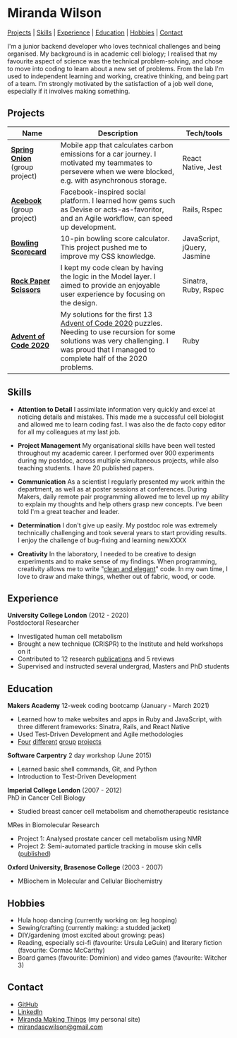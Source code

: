 # Miranda Wilson

[Projects](#Projects) | [Skills](#Skills) | [Experience](#experience) | [Education](#education) | [Hobbies](#hobbies) | [Contact](#contact)



I'm a junior backend developer who loves technical challenges and being organised. My background is in academic cell biology; I realised that my favourite aspect of science was the technical problem-solving, and chose to move into coding to learn about a new set of problems. From the lab I'm used to independent learning and working, creative thinking, and being part of a team. I'm strongly motivated by the satisfaction of a job well done, especially if it involves making something.

## Projects

| Name                         | Description       | Tech/tools        |
| ---------------------------- | ----------------- | ----------------- |
| [**Spring Onion**](https://github.com/mscwilson/SmellsLikeGreenSpirit) (group project) | Mobile app that calculates carbon emissions for a car journey. I motivated my teammates to persevere when we were blocked, e.g. with asynchronous storage. | React Native, Jest |
| [**Acebook**](https://github.com/mscwilson/acebook-poke) (group project)  | Facebook-inspired social platform. I learned how gems such as Devise or acts-as-favoritor, and an Agile workflow, can speed up development. | Rails, Rspec              |
| [**Bowling Scorecard**](https://github.com/mscwilson/bowling) | 10-pin bowling score calculator. This project pushed me to improve my CSS knowledge. | JavaScript, jQuery, Jasmine             |
| [**Rock Paper Scissors**](https://github.com/mscwilson/rps-challenge) | I kept my code clean by having the logic in the Model layer. I aimed to provide an enjoyable user experience by focusing on the design.  | Sinatra, Ruby, Rspec             |
| [**Advent of Code 2020**](https://github.com/mscwilson/AdventOfCode2020) | My solutions for the first 13 [Advent of Code 2020](https://adventofcode.com/2020) puzzles. Needing to use recursion for some solutions was very challenging. I was proud that I managed to complete half of the 2020 problems. | Ruby              |

## Skills
* **Attention to Detail** I assimilate information very quickly and excel at noticing details and mistakes. This made me a successful cell biologist and allowed me to learn coding fast. I was also the de facto copy editor for all my colleagues at my last job.  
  
* **Project Management** My organisational skills have been well tested throughout my academic career. I performed over 900 experiments during my postdoc, across multiple simultaneous projects, while also teaching students. I have 20 published papers.  
  
* **Communication** As a scientist I regularly presented my work within the department, as well as at poster sessions at conferences. During Makers, daily remote pair programming allowed me to level up my ability to explain my thoughts and help others grasp new concepts. I've been told I'm a great teacher and leader.  
  
* **Determination** I don't give up easily. My postdoc role was extremely technically challenging and took several years to start providing results. I enjoy the challenge of bug-fixing and learning newXXXX   
  
* **Creativity** In the laboratory, I needed to be creative to design experiments and to make sense of my findings. When programming, creativity allows me to write "[clean and elegant](2021-03-22-Yellow%20Farfetchd%2026-feedback.pdf)" code. In my own time, I love to draw and make things, whether out of fabric, wood, or code.  


## Experience

**University College London** (2012 - 2020)  
Postdoctoral Researcher
- Investigated human cell metabolism
- Brought a new technique (CRISPR) to the Institute and held workshops on it
- Contributed to 12 research [publications](https://scholar.google.co.uk/citations?hl=en&user=QGM8HrIAAAAJ&sortby=pubdate&view_op=list_works&gmla=AJsN-F55fwaEBoXoMg2SHNuxiAhedJovNjBzgnuoEyHdgG5zaIv-Yot4D_A8bwFxogjlZeLF642MM0xsKGW-xoadYS54YfCzc3EGa4vgcHRKKgHXKo1Dpw4) and 5 reviews
- Supervised and instructed several undergrad, Masters and PhD students

## Education

**Makers Academy** 12-week coding bootcamp (January - March 2021)
  - Learned how to make websites and apps in Ruby and JavaScript, with three different frameworks: Sinatra, Rails, and React Native
  - Used Test-Driven Development and Agile methodologies
  - [Four](https://github.com/mscwilson/makersbnb) [different](https://github.com/mscwilson/notes) [group](https://github.com/mscwilson/acebook-poke) [projects](https://github.com/mscwilson/SmellsLikeGreenSpirit)
  

**Software Carpentry** 2 day workshop (June 2015)  
* Learned basic shell commands, Git, and Python
* Introduction to Test-Driven Development

  
**Imperial College London** (2007 - 2012)  
PhD in Cancer Cell Biology
* Studied breast cancer cell metabolism and chemotherapeutic resistance  
  
MRes in Biomolecular Research
* Project 1: Analysed prostate cancer cell metabolism using NMR
* Project 2: Semi-automated particle tracking in mouse skin cells ([published](https://onlinelibrary.wiley.com/doi/full/10.1111/j.1600-0854.2011.01283.x))

  
**Oxford University, Brasenose College** (2003 - 2007)
* MBiochem in Molecular and Cellular Biochemistry


## Hobbies

- Hula hoop dancing (currently working on: leg hooping)
- Sewing/crafting (currently making: a studded jacket)
- DIY/gardening (most excited about growing: peas)
- Reading, especially sci-fi (favourite: Ursula LeGuin) and literary fiction (favourite: Cormac McCarthy)
- Board games (favourite: Dominion) and video games (favourite: Witcher 3)

## Contact
* [GitHub](https://github.com/mscwilson)
* [LinkedIn](https://www.linkedin.com/in/miranda-wilson-b2196336/)
* [Miranda Making Things](https://www.mirandawilson.tech/) (my personal site)
* mirandascwilson@gmail.com
